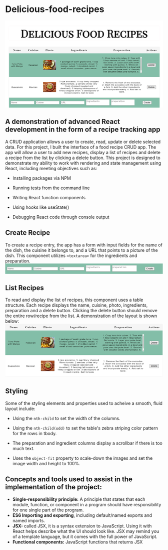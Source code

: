 # Delicious-food-recipes
![app main page](./images/main-page.jpg)

## A demonstration of advanced React development in the form of a recipe tracking app

A CRUD application allows a user to create, read, update or delete selected data. For this project, I built the interface of a food recipe CRUD app. The app will allow a user to add new recipes, display a list of recipes and delete a recipe from the list by clicking a delete button. This project is designed to demonstrate my ability to work with rendering and state management using React, including meeting objectives such as:

- Installing packages via NPM

- Running tests from the command line

- Writing React function components

- Using hooks like useState()

- Debugging React code through console output

## Create Recipe
To create a recipe entry, the app has a form with input fields for the name of the dish, the cuisine it belongs to, and a URL that points to a picture of the dish. This component utilizes ```<textarea>``` for the ingredients and preparation. 
 ![Create Dish Layout](./images/create-recipe.jpg) 
  
## List Recipes
To read and display the list of recipes, this component uses a table structure. Each recipe displays the name, cuisine, photo, ingredients, preparation and a delete button. Clicking the delete button should remove the entire row/recipe from the list.  A demonstration of the layout is shown below:
![List Dish Layout](./images/recipes.jpg)

## Styling
Some of the styling elements and properties used to acheive a smooth, fluid layout include:

- Using the ```nth-child``` to set the width of the columns.

- Using the ```nth-child(odd)``` to set the table's zebra striping color pattern for the rows in tbody.

- The preparation and ingredient columns display a scrollbar if there is too much text.

- Uses the ```object-fit``` property to scale-down the images and set the image width and height to 100%.

## Concepts and tools used to assist in the implementation of the project:

- **Single-responsibility principle:** A principle that states that each module, function, or component in a program should have responsibility for one single part of the program.
- **ES6 Importing and exporting**, including default/named exports and named imports.
- **JSX:** called JSX, it is a syntax extension to JavaScript. Using it with React helps describe what the UI should look like. JSX may remind you of a template language, but it comes with the full power of JavaScript.
- **Functional components:** JavaScript functions that returns JSX

